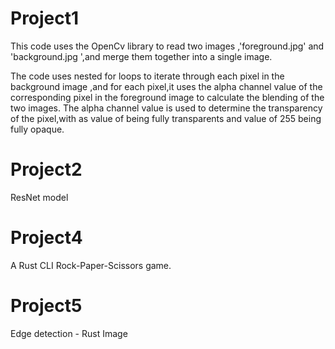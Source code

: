 Project1
===================================================
This code uses the OpenCv library to read two images ,'foreground.jpg' and 'background.jpg ',and merge them together into a single image.


The code uses nested for loops to iterate through each pixel in the background image ,and for each pixel,it uses the alpha channel value of the corresponding pixel in the foreground image to calculate the blending of the two images. The alpha channel value is used to determine the transparency of the pixel,with as value of being fully transparents and value of 255 being fully opaque.

Project2
========================================
ResNet model 

Project4
=========================
A Rust CLI Rock-Paper-Scissors game.

Project5 
=========================
Edge detection - Rust Image

